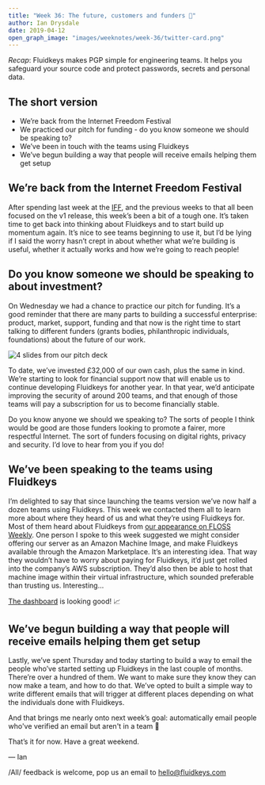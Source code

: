 ```yaml
---
title: "Week 36: The future, customers and funders 🔮"
author: Ian Drysdale
date: 2019-04-12
open_graph_image: "images/weeknotes/week-36/twitter-card.png"
---
```


_Recap_: Fluidkeys makes PGP simple for engineering teams. It helps you safeguard your source code and protect passwords, secrets and personal data.

## The short version

* We’re back from the Internet Freedom Festival
* We practiced our pitch for funding - do you know someone we should be speaking to?
* We’ve been in touch with the teams using Fluidkeys
* We’ve begun building a way that people will receive emails helping them get setup

## We’re back from the Internet Freedom Festival
After spending last week at the [IFF](https://internetfreedomfestival.org/), and the previous weeks to that all been focused on the v1 release, this week’s been a bit of a tough one. It’s taken time to get back into thinking about Fluidkeys and to start build up momentum again. It’s nice to see teams beginning to use it, but I’d be lying if I said the worry hasn’t crept in about whether what we’re building is useful, whether it actually works and how we’re going to reach people!

## Do you know someone we should be speaking to about investment?
On Wednesday we had a chance to practice our pitch for funding.  It’s a good reminder that there are many parts to building a successful enterprise: product, market, support, funding and that now is the right time to start talking to different funders (grants bodies, philanthropic individuals, foundations) about the future of our work.

![4 slides from our pitch deck](/images/weeknotes/week-36/slides-about-fluidkeys.png)

To date, we’ve invested £32,000 of our own cash, plus the same in kind. We’re starting to look for financial support now that will enable us to continue developing Fluidkeys for another year. In that year, we’d anticipate improving the security of around 200 teams, and that enough of those teams will pay a subscription for us to become financially stable.

Do you know anyone we should we speaking to? The sorts of people I think would be good are those funders looking to promote a fairer, more respectful Internet. The sort of funders focusing on digital rights, privacy and security. I’d love to hear from you if you do!

## We’ve been speaking to the teams using Fluidkeys
I’m delighted to say that since launching the teams version we’ve now half a dozen teams using Fluidkeys. This week we contacted them all to learn more about where they heard of us and what they’re using Fluidkeys for. Most of them heard about Fluidkeys from [our appearance on FLOSS Weekly](https://twit.tv/shows/floss-weekly/episodes/523?autostart=false). One person I spoke to this week suggested we might consider offering our server as an Amazon Machine Image, and make Fluidkeys available through the Amazon Marketplace. It’s an interesting idea. That way they wouldn’t have to worry about paying for Fluidkeys, it’d just get rolled into the company’s AWS subscription. They’d also then be able to host that machine image within their virtual infrastructure, which sounded preferable than trusting us. Interesting…

[The dashboard](https://fluidkeys-dashboard.herokuapp.com/) is looking good! 📈

## We’ve begun building a way that people will receive emails helping them get setup
Lastly, we’ve spent Thursday and today starting to build a way to email the people who’ve started setting up Fluidkeys in the last couple of months. There’re over a hundred of them. We want to make sure they know they can now make a team, and how to do that. We’ve opted to built a simple way to write different emails that will trigger at different places depending on what the individuals done with Fluidkeys.

And that brings me nearly onto next week’s goal: automatically email people who've verified an email but aren't in a team 🤖

That’s it for now. Have a great weekend.

— Ian

/All/ feedback is welcome, pop us an email to [hello@fluidkeys.com](mailto:hello@fluidkeys.com)


